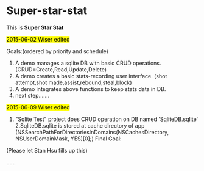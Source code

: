 # Super-star-stat
This is **Super Star Stat**

<mark>2015-06-02 Wiser edited</mark>

Goals:(ordered by priority and schedule)

1. A demo manages a sqlite DB with basic CRUD operations. (CRUD=Create,Read,Update,Delete)
2. A demo creates a basic stats-recording user interface. (shot attempt,shot made,assist,rebound,steal,block)
3. A demo integrates above functions to keep stats data in DB.
4. next step.......


<mark>2015-06-09 Wiser edited</mark>
1. "Sqlite Test" project does CRUD operation on DB named 'SqliteDB.sqlite' 
2.SqliteDB.sqlite is stored at cache directory of app 
(NSSearchPathForDirectoriesInDomains(NSCachesDirectory, NSUserDomainMask, YES)[0];)
Final Goal: 

(Please let Stan Hsu fills up this)

......

